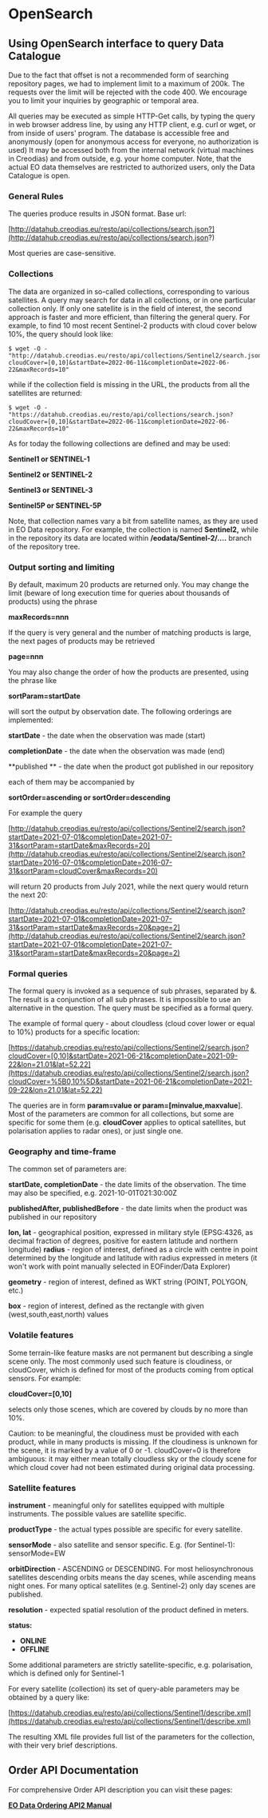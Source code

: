 # OpenSearch

## Using OpenSearch interface to query Data Catalogue

Due to the fact that offset is not a recommended form of searching repository pages, we had to implement limit to a maximum of 200k.
The requests over the limit will be rejected with the code 400.
We encourage you to limit your inquiries by geographic or temporal area.

All queries may be executed as simple HTTP-Get calls, by typing the query in web browser address line, by using any HTTP client, e.g. curl or wget, or from inside of users' program. The database is accessible free and anonymously (open for anonymous access for everyone, no authorization is used) It may be accessed both from the internal network (virtual machines in Creodias) and from outside, e.g. your home computer. Note, that the actual EO data themselves are restricted to authorized users, only the Data Catalogue is open.

### General Rules

The queries produce results in JSON format. Base url:

[http://datahub.creodias.eu/resto/api/collections/search.json?](http://datahub.creodias.eu/resto/api/collections/search.json?)

Most queries are case-sensitive.

### Collections

The data are organized in so-called collections, corresponding to various satellites. A query may search for data in all collections, or in one particular collection only. If only one satellite is in the field of interest, the second approach is faster and more efficient, than filtering the general query. For example, to find 10 most recent Sentinel-2 products with cloud cover below 10%, the query should look like:
```
$ wget -O - "http://datahub.creodias.eu/resto/api/collections/Sentinel2/search.json?cloudCover=[0,10]&startDate=2022-06-11&completionDate=2022-06-22&maxRecords=10"
```
while if the collection field is missing in the URL, the products from all the satellites are returned:
```
$ wget -O - "https://datahub.creodias.eu/resto/api/collections/search.json?cloudCover=[0,10]&startDate=2022-06-11&completionDate=2022-06-22&maxRecords=10"
```
As for today the following collections are defined and may be used:

**Sentinel1 or SENTINEL-1**

**Sentinel2 or SENTINEL-2**

**Sentinel3 or SENTINEL-3**

**Sentinel5P or SENTINEL-5P**

Note, that collection names vary a bit from satellite names, as they are used in EO Data repository. For example, the collection is named **Sentinel2,** while in the repository its data are located within **/eodata/Sentinel-2/....** branch of the repository tree.

### Output sorting and limiting

By default, maximum 20 products are returned only. You may change the limit (beware of long execution time for queries about thousands of products) using the phrase

**maxRecords=nnn**

If the query is very general and the number of matching products is large, the next pages of products may be retrieved

**page=nnn**

You may also change the order of how the products are presented, using the phrase like

**sortParam=startDate**

will sort the output by observation date. The following orderings are implemented:

**startDate** - the date when the observation was made (start)

**completionDate** - the date when the observation was made (end)

**published ** - the date when the product got published in our repository

each of them may be accompanied by

**sortOrder=ascending or sortOrder=descending**

For example the query

[http://datahub.creodias.eu/resto/api/collections/Sentinel2/search.json?startDate=2021-07-01&completionDate=2021-07-31&sortParam=startDate&maxRecords=20](http://datahub.creodias.eu/resto/api/collections/Sentinel2/search.json?startDate=2016-07-01&completionDate=2016-07-31&sortParam=cloudCover&maxRecords=20)

will return 20 products from July 2021, while the next query would return the next 20:

[http://datahub.creodias.eu/resto/api/collections/Sentinel2/search.json?startDate=2021-07-01&completionDate=2021-07-31&sortParam=startDate&maxRecords=20&page=2](http://datahub.creodias.eu/resto/api/collections/Sentinel2/search.json?startDate=2021-07-01&completionDate=2021-07-31&sortParam=startDate&maxRecords=20&page=2)

### Formal queries

The formal query is invoked as a sequence of sub phrases, separated by &. The result is a conjunction of all sub phrases. It is impossible to use an alternative in the question. The query must be specified as a formal query.

The example of formal query - about cloudless (cloud cover lower or equal to 10%) products for a specific location:

[https://datahub.creodias.eu/resto/api/collections/Sentinel2/search.json?cloudCover=[0,10]&startDate=2021-06-21&completionDate=2021-09-22&lon=21.01&lat=52.22](https://datahub.creodias.eu/resto/api/collections/Sentinel2/search.json?cloudCover=%5B0,10%5D&startDate=2021-06-21&completionDate=2021-09-22&lon=21.01&lat=52.22)

The queries are in form **param=value or param=[minvalue,maxvalue**]. Most of the parameters are common for all collections, but some are specific for some them (e.g. **cloudCover** applies to optical satellites, but polarisation applies to radar ones), or just single one.

### Geography and time-frame

The common set of parameters are:

**startDate, completionDate** - the date limits of the observation. The time may also be specified, e.g. 2021-10-01T021:30:00Z

**publishedAfter, publishedBefore** - the date limits when the product was published in our repository

**lon, lat** - geographical position, expressed in military style (EPSG:4326, as decimal fraction of degrees, positive for eastern latitude and northern longitude)
**radius** - region of interest, defined as a circle with centre in point determined by the longitude and latitude with radius expressed in meters (it won't work with point manually selected in EOFinder/Data Explorer)

**geometry** - region of interest, defined as WKT string (POINT, POLYGON, etc.)

**box** - region of interest, defined as the rectangle with given (west,south,east,north) values

### Volatile features

Some terrain-like feature masks are not permanent but describing a single scene only. The most commonly used such feature is cloudiness, or cloudCover, which is defined for most of the products coming from optical sensors. For example:

**cloudCover=[0,10]**

selects only those scenes, which are covered by clouds by no more than 10%.

Caution: to be meaningful, the cloudiness must be provided with each product, while in many products is missing. If the cloudiness is unknown for the scene, it is marked by a value of 0 or -1. cloudCover=0 is therefore ambiguous: it may either mean totally cloudless sky or the cloudy scene for which cloud cover had not been estimated during original data processing.

### Satellite features

**instrument** - meaningful only for satellites equipped with multiple instruments. The possible values are satellite specific.

**productType** - the actual types possible are specific for every satellite.

**sensorMode** - also satellite and sensor specific. E.g. (for Sentinel-1): sensorMode=EW

**orbitDirection** - ASCENDING or DESCENDING. For most heliosynchronous satellites descending orbits means the day scenes, while ascending means night ones. For many optical satellites (e.g. Sentinel-2) only day scenes are published.

**resolution** - expected spatial resolution of the product defined in meters.

**status:**

- **ONLINE**
- **OFFLINE**

Some additional parameters are strictly satellite-specific, e.g. polarisation, which is defined only for Sentinel-1

For every satellite (collection) its set of query-able parameters may be obtained by a query like:

[https://datahub.creodias.eu/resto/api/collections/Sentinel1/describe.xml](https://datahub.creodias.eu/resto/api/collections/Sentinel1/describe.xml)

The resulting XML file provides full list of the parameters for the collection, with their very brief descriptions.

## Order API Documentation

For comprehensive Order API description you can visit these pages:
<!--[**https://finder.creodias.eu/api/docs/**](https://finder.creodias.eu/api/docs/)-->

[**EO Data Ordering API2 Manual**](https://creodias.eu/-/comletiondatestartdate-and-in-finder-api-v2?)